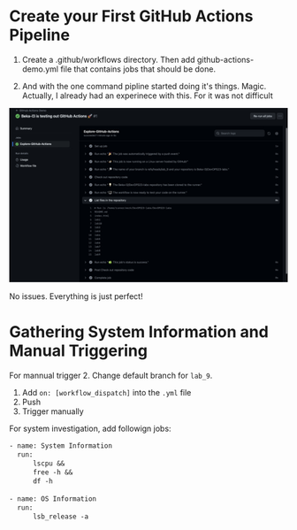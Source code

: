 # Create your First GitHub Actions Pipeline

1. Create a .github/workflows directory. Then add github-actions-demo.yml file that contains jobs that should be done.

2. And with the one command pipline started doing it's things. Magic. Actually, I already had an experinece with this. For it was not difficult

![Alt text](<img/Screenshot 2023-08-01 at 9.17.48 PM.png>)

No issues. Everything is just perfect!


# Gathering System Information and Manual Triggering

For mannual trigger
2. Change default branch for `lab_9`.
1. Add `on: [workflow_dispatch]` into the `.yml` file
3. Push
4. Trigger manually 

For system investigation, add followign jobs:
```
- name: System Information
  run: 
      lscpu &&
      free -h &&
      df -h

- name: OS Information
  run:
      lsb_release -a
```